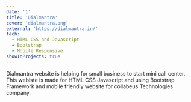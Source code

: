 ```yaml
---
date: '1'
title: 'Dialmantra'
cover: 'dialmantra.png'
external: 'https://dialmantra.in/'
tech:
  - HTML CSS and Javascript
  - Bootstrap
  - Mobile Responsive
showInProjects: true
---
```

 Dialmantra website is helping for small business to start mini call center. This webiste is made for HTML CSS Javascript and using Bootstrap Framework and mobile friendly website for collabeus Technologies company.
